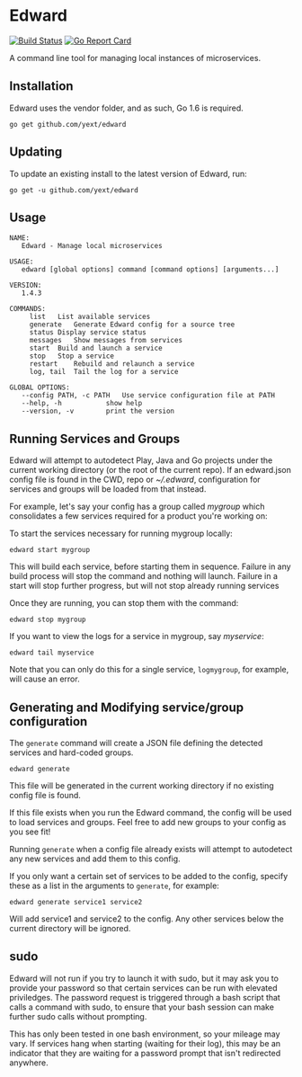 # Edward

[![Build Status](https://travis-ci.org/yext/edward.svg?branch=master)](https://travis-ci.org/yext/edward)
[![Go Report Card](https://goreportcard.com/badge/github.com/yext/edward)](https://goreportcard.com/report/github.com/yext/edward)

A command line tool for managing local instances of microservices.

## Installation

Edward uses the vendor folder, and as such, Go 1.6 is required.

    go get github.com/yext/edward

## Updating

To update an existing install to the latest version of Edward, run:

    go get -u github.com/yext/edward

## Usage

    NAME:
       Edward - Manage local microservices

    USAGE:
       edward [global options] command [command options] [arguments...]

    VERSION:
       1.4.3

    COMMANDS:
         list	List available services
         generate	Generate Edward config for a source tree
         status	Display service status
         messages	Show messages from services
         start	Build and launch a service
         stop	Stop a service
         restart	Rebuild and relaunch a service
         log, tail	Tail the log for a service

    GLOBAL OPTIONS:
       --config PATH, -c PATH	Use service configuration file at PATH
       --help, -h			show help
       --version, -v		print the version

## Running Services and Groups

Edward will attempt to autodetect Play, Java and Go projects under the current working directory (or the root of the current repo). If an edward.json config file is found in the CWD, repo or *~/.edward*, configuration for services and groups will be loaded from that instead.

For example, let's say your config has a group called *mygroup* which consolidates a few services required for a product you're working on:

To start the services necessary for running mygroup locally:

    edward start mygroup
    
This will build each service, before starting them in sequence. Failure in any build process will stop the command and nothing will launch. Failure in a start will stop further progress, but will not stop already running services
    
Once they are running, you can stop them with the command:

    edward stop mygroup
    
If you want to view the logs for a service in mygroup, say *myservice*:

    edward tail myservice
    
Note that you can only do this for a single service, `logmygroup`, for example, will cause an error.

## Generating and Modifying service/group configuration

The `generate` command will create a JSON file defining the detected services and hard-coded groups.

    edward generate

This file will be generated in the current working directory if no existing config file is found.

If this file exists when you run the Edward command, the config will be used to load services and groups. Feel free to add new groups to your config as you see fit!

Running `generate` when a config file already exists will attempt to autodetect any new services and add them to this config.

If you only want a certain set of services to be added to the config, specify these as a list in the arguments to `generate`, for example:

    edward generate service1 service2

Will add service1 and service2 to the config. Any other services below the current directory will be ignored. 

## sudo

Edward will not run if you try to launch it with sudo, but it may ask you to provide your password so that certain services can be run with elevated priviledges. The password request is triggered through a bash script that calls a command with sudo, to ensure that your bash session can make further sudo calls without prompting.

This has only been tested in one bash environment, so your mileage may vary. If services hang when starting (waiting for their log), this may be an indicator that they are waiting for a password prompt that isn't redirected anywhere.
